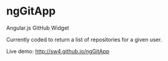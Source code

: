 ngGitApp
=====

Angular.js GitHub Widget

Currently coded to return a list of repositories for a given user.

Live demo: http://sw4.github.io/ngGitApp
